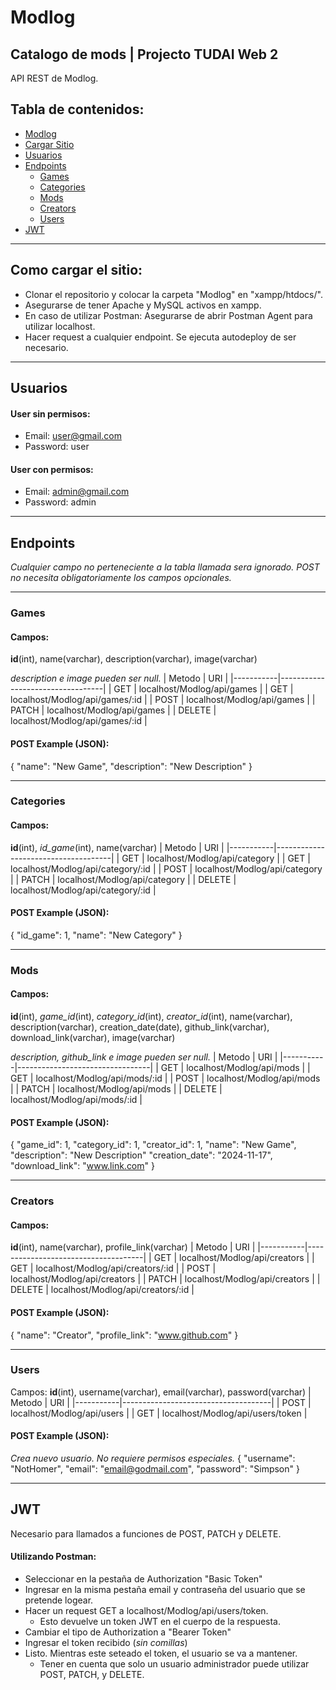# Modlog
## Catalogo de mods | Projecto TUDAI Web 2

API REST de Modlog.


## Tabla de contenidos:
- [Modlog](#modlog)
- [Cargar Sitio](#como-cargar-el-sitio)
- [Usuarios](#usuarios)
- [Endpoints](#endpoints)
  - [Games](#games)
  - [Categories](#categories)
  - [Mods](#mods)
  - [Creators](#creators)
  - [Users](#users)
- [JWT](#jwt)




---

## Como cargar el sitio:
- Clonar el repositorio y colocar la carpeta "Modlog" en "xampp/htdocs/". 
- Asegurarse de tener Apache y MySQL activos en xampp.
- En caso de utilizar Postman: Asegurarse de abrir Postman Agent para utilizar localhost.
- Hacer request a cualquier endpoint. Se ejecuta autodeploy de ser necesario. 

---

## Usuarios
#### User sin permisos:
- Email: user@gmail.com
- Password: user

#### User con permisos:
- Email: admin@gmail.com
- Password: admin

---

## Endpoints
*Cualquier campo no perteneciente a la tabla llamada sera ignorado. POST no necesita obligatoriamente los campos opcionales.*

---

### Games
#### Campos: 
**id**(int), name(varchar), description(varchar), image(varchar)

*description e image pueden ser null.*
| Metodo    | URI                              |
|-----------|----------------------------------|
| GET       | localhost/Modlog/api/games       |
| GET       | localhost/Modlog/api/games/:id   |
| POST      | localhost/Modlog/api/games       | 
| PATCH     | localhost/Modlog/api/games       | 
| DELETE    | localhost/Modlog/api/games/:id   | 

#### POST Example (JSON):
{
  "name": "New Game",
  "description": "New Description"
}

---

### Categories
#### Campos: 
**id**(int), *id_game*(int), name(varchar)
| Metodo    | URI                                 |
|-----------|-------------------------------------|
| GET       | localhost/Modlog/api/category       |
| GET       | localhost/Modlog/api/category/:id   |
| POST      | localhost/Modlog/api/category       | 
| PATCH     | localhost/Modlog/api/category       | 
| DELETE    | localhost/Modlog/api/category/:id   | 

#### POST Example (JSON):
{
  "id_game": 1,
  "name": "New Category"
}

---

### Mods
#### Campos: 
**id**(int), *game_id*(int), *category_id*(int), *creator_id*(int), name(varchar), description(varchar), creation_date(date), github_link(varchar), download_link(varchar), image(varchar)

*description, github_link e image pueden ser null.*
| Metodo    | URI                             |
|-----------|---------------------------------|
| GET       | localhost/Modlog/api/mods       |
| GET       | localhost/Modlog/api/mods/:id   |
| POST      | localhost/Modlog/api/mods       | 
| PATCH     | localhost/Modlog/api/mods       | 
| DELETE    | localhost/Modlog/api/mods/:id   | 

#### POST Example (JSON):
{
  "game_id": 1,
  "category_id": 1,
  "creator_id": 1,
  "name": "New Game",
  "description": "New Description"
  "creation_date": "2024-11-17",
  "download_link": "www.link.com"
}

---

### Creators
#### Campos: 
**id**(int), name(varchar), profile_link(varchar)
| Metodo    | URI                                 |
|-----------|-------------------------------------|
| GET       | localhost/Modlog/api/creators       |
| GET       | localhost/Modlog/api/creators/:id   |
| POST      | localhost/Modlog/api/creators       | 
| PATCH     | localhost/Modlog/api/creators       | 
| DELETE    | localhost/Modlog/api/creators/:id   | 

#### POST Example (JSON):
{
  "name": "Creator",
  "profile_link": "www.github.com"
}

---

### Users
Campos: **id**(int), username(varchar), email(varchar), password(varchar)
| Metodo    | URI                                 |
|-----------|-------------------------------------|
| POST      | localhost/Modlog/api/users          | 
| GET       | localhost/Modlog/api/users/token    |

#### POST Example (JSON):
*Crea nuevo usuario. No requiere permisos especiales.*
{
  "username": "NotHomer",
  "email": "email@godmail.com",
  "password": "Simpson"
}

---

## JWT
Necesario para llamados a funciones de POST, PATCH y DELETE.

#### Utilizando Postman:
- Seleccionar en la pestaña de Authorization "Basic Token"
- Ingresar en la misma pestaña email y contraseña del usuario que se pretende logear.
- Hacer un request GET a localhost/Modlog/api/users/token. 
  - Esto devuelve un token JWT en el cuerpo de la respuesta.
- Cambiar el tipo de Authorization a "Bearer Token"
- Ingresar el token recibido (*sin comillas*)
- Listo. Mientras este seteado el token, el usuario se va a mantener.
  - Tener en cuenta que solo un usuario administrador puede utilizar POST, PATCH, y DELETE.

